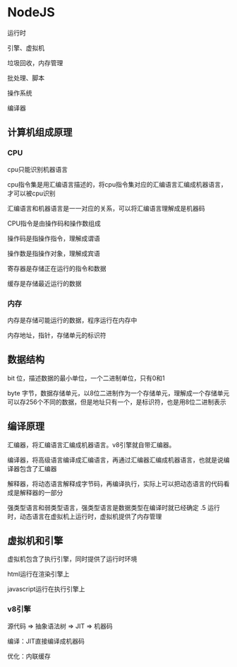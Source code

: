 # NodeJS

运行时

引擎、虚拟机

垃圾回收，内存管理





批处理、脚本

操作系统

编译器





## 计算机组成原理 

### CPU

cpu只能识别机器语言

cpu指令集是用汇编语言描述的，将cpu指令集对应的汇编语言汇编成机器语言，才可以被cpu识别

汇编语言和机器语言是一一对应的关系，可以将汇编语言理解成是机器码

CPU指令是由操作码和操作数组成

操作码是指操作指令，理解成谓语

操作数是指操作对象，理解成宾语

寄存器是存储正在运行的指令和数据

缓存是存储最近运行的数据

### 内存

内存是存储可能运行的数据，程序运行在内存中

<!-- 寻址方式是CPU根据指令中的数据地址信息来寻找数据地址的方式

内存管理是程序运行时对内存资源的分配和使用

内存地址 -->

内存地址，指针，存储单元的标识符

## 数据结构

bit 位，描述数据的最小单位，一个二进制单位，只有0和1

byte 字节，数据存储单元，以8位二进制作为一个存储单元，理解成一个存储单元可以存256个不同的数据，但是地址只有一个，是标识符，也是用8位二进制表示



## 编译原理

汇编器，将汇编语言汇编成机器语言。v8引擎就自带汇编器。

编译器，将高级语言编译成汇编语言，再通过汇编器汇编成机器语言，也就是说编译器包含了汇编器

解释器，将动态语言解释成字节码，再编译执行，实际上可以把动态语言的代码看成是解释器的一部分

强类型语言和弱类型语言，强类型语言是数据类型在编译时就已经确定
.5
运行时，动态语言在虚拟机上运行时，虚拟机提供了内存管理

## 虚拟机和引擎

虚拟机包含了执行引擎，同时提供了运行时环境

html运行在渲染引擎上

javascript运行在执行引擎上

### v8引擎


源代码 => 抽象语法树 => JIT => 机器码

编译：JIT直接编译成机器码

优化：内联缓存

